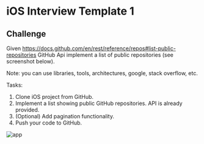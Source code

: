 # iOS Interview Template 1

## Challenge
Given https://docs.github.com/en/rest/reference/repos#list-public-repositories GitHub Api implement a list of public repositories (see screenshot below).

Note: you can use libraries, tools, architectures, google, stack overflow, etc.

Tasks:
1. Clone iOS project from GitHub.
2. Implement a list showing public GitHub repositories. API is already provided.
3. (Optional) Add pagination functionality.
4. Push your code to GitHub.

![app](https://gh.riotgames.com/ext-jskripkauskas/iOSInterviewTemplate1/blob/template/screen.png)
